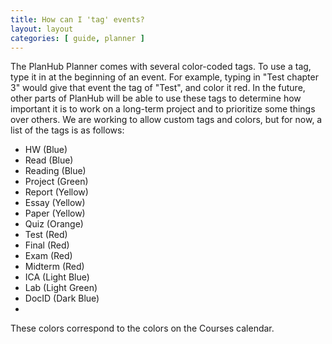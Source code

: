```yaml
---
title: How can I 'tag' events?
layout: layout
categories: [ guide, planner ]
---
```


The PlanHub Planner comes with several color-coded tags. To use a tag, type it in at the beginning of an event. For example, typing in "Test chapter 3" would give that event the tag of "Test", and color it red. In the future, other parts of PlanHub will be able to use these tags to determine how important it is to work on a long-term project and to prioritize some things over others. We are working to allow custom tags and colors, but for now, a list of the tags is as follows:

* HW (Blue)
* Read (Blue)
* Reading (Blue)
* Project (Green)
* Report (Yellow)
* Essay (Yellow)
* Paper (Yellow)
* Quiz (Orange)
* Test (Red)
* Final (Red)
* Exam (Red)
* Midterm (Red)
* ICA (Light Blue)
* Lab (Light Green)
* DocID (Dark Blue)
* <span style="color: rgba(255,255,255,0)">ey.hex(u);;;;;</span>

These colors correspond to the colors on the Courses calendar.
